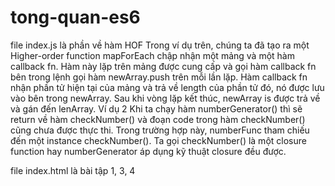 # tong-quan-es6
file index.js là phần về hàm HOF
Trong ví dụ trên, chúng ta đã tạo ra một Higher-order function mapForEach chập nhận một mảng và một hàm callback fn. Hàm này lặp trên mảng được cung cấp và gọi hàm callback fn bên trong lệnh gọi hàm newArray.push trên mỗi lần lặp.
Hàm callback fn nhận phần tử hiện tại của mảng và trả về length của phần tử đó, nó được lưu vào bên trong newArray. Sau khi vòng lặp kết thúc, newArray is được trả về và gán đến lenArray.
Ví dụ 2 
Khi ta chạy hàm numberGenerator() thì sẽ return về hàm checkNumber() và đoạn code trong hàm checkNumber() cũng chưa được thực thi. Trong trường hợp này, numberFunc tham chiếu đến một instance checkNumber(). Ta gọi checkNumber() là một closure function hay numberGenerator áp dụng kỹ thuật closure đều được.

file index.html là bài tập 1, 3, 4
